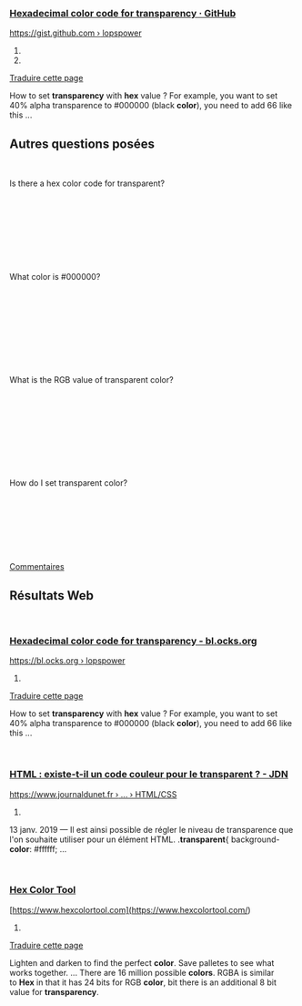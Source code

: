 <br>

### [Hexadecimal color code for transparency · GitHub](<https://gist.github.com/lopspower/03fb1cc0ac9f32ef38f4>)

[https://gist.github.com › lopspower](<https://gist.github.com/lopspower/03fb1cc0ac9f32ef38f4>)

1. <br>

2. <br>


<!-- -->

[Traduire cette page](<https://translate.google.com/translate?hl=fr&sl=en&u=https://gist.github.com/lopspower/03fb1cc0ac9f32ef38f4&prev=search&pto=aue>)

How to set **transparency** with **hex** value ? For example, you want to set 40% alpha transparence to #000000 (black **color**), you need to add 66 like this ...

## Autres questions posées

<br>

Is there a hex color code for transparent?

<br>

<br>

<br>

<br>

<br>

<br>

<br>

What color is #000000?

<br>

<br>

<br>

<br>

<br>

<br>

<br>

<br>

What is the RGB value of transparent color?

<br>

<br>

<br>

<br>

<br>

<br>

<br>

<br>

How do I set transparent color?

<br>

<br>

<br>

<br>

<br>

<br>

[Commentaires](<https://www.google.com/search?q=hex+transparent+color&oq=hex+transparent+color&aqs=chrome..69i57.4782j0j4&sourceid=chrome&ie=UTF-8#>)

## Résultats Web

<br>

### [Hexadecimal color code for transparency - bl.ocks.org](<https://bl.ocks.org/lopspower/03fb1cc0ac9f32ef38f4>)

[https://bl.ocks.org › lopspower](<https://bl.ocks.org/lopspower/03fb1cc0ac9f32ef38f4>)

1. <br>


<!-- -->

[Traduire cette page](<https://translate.google.com/translate?hl=fr&sl=en&u=https://bl.ocks.org/lopspower/03fb1cc0ac9f32ef38f4&prev=search&pto=aue>)

How to set **transparency** with **hex** value ? For example, you want to set 40% alpha transparence to #000000 (black **color**), you need to add 66 like this ...

<br>

### [HTML : existe-t-il un code couleur pour le transparent ? - JDN](<https://www.journaldunet.fr/web-tech/developpement/1202823-html-existe-t-il-un-code-couleur-pour-le-transparent/>)

[https://www.journaldunet.fr › ... › HTML/CSS](<https://www.journaldunet.fr/web-tech/developpement/1202823-html-existe-t-il-un-code-couleur-pour-le-transparent/>)

1. <br>


<!-- -->

13 janv. 2019 — Il est ainsi possible de régler le niveau de transparence que l'on souhaite utiliser pour un élément HTML. .**transparent**{ background-**color**: #ffffff; ...

<br>

### [Hex Color Tool](<https://www.hexcolortool.com/>)

[https://www.hexcolortool.com](<https://www.hexcolortool.com/>)

1. <br>


<!-- -->

[Traduire cette page](<https://translate.google.com/translate?hl=fr&sl=en&u=https://www.hexcolortool.com/&prev=search&pto=aue>)

Lighten and darken to find the perfect **color**. Save palletes to see what works together. ... There are 16 million possible **colors**. RGBA is similar to **Hex** in that it has 24 bits for RGB **color**, bit there is an additional 8 bit value for **transparency**.

